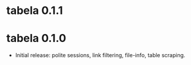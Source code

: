 # tabela 0.1.1

# tabela 0.1.0

* Initial release: polite sessions, link filtering, file-info, table scraping.

